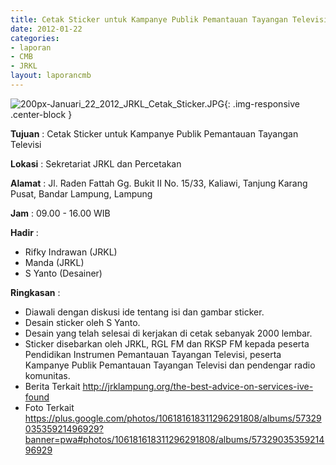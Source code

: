 ```yaml
---
title: Cetak Sticker untuk Kampanye Publik Pemantauan Tayangan Televisi
date: 2012-01-22
categories:
- laporan
- CMB
- JRKL
layout: laporancmb
---
```


![200px-Januari_22_2012_JRKL_Cetak_Sticker.JPG](/uploads/200px-Januari_22_2012_JRKL_Cetak_Sticker.JPG){: .img-responsive .center-block }	
	
**Tujuan** :	Cetak Sticker untuk Kampanye Publik Pemantauan Tayangan Televisi
	
**Lokasi** :	Sekretariat JRKL dan Percetakan
	
**Alamat** : 	Jl. Raden Fattah Gg. Bukit II No. 15/33, Kaliawi, Tanjung Karang Pusat, Bandar Lampung, Lampung
	
**Jam** :	09.00 - 16.00 WIB
	
**Hadir** :	
*	Rifky Indrawan (JRKL)
*	Manda (JRKL)
*	S Yanto (Desainer)

**Ringkasan** :	
*	Diawali dengan diskusi ide tentang isi dan gambar sticker.
*	Desain sticker oleh S Yanto.
*	Desain yang telah selesai di kerjakan di cetak sebanyak 2000 lembar.
*	Sticker disebarkan oleh JRKL, RGL FM dan RKSP FM kepada peserta Pendidikan Instrumen Pemantauan Tayangan Televisi, peserta Kampanye Publik Pemantauan Tayangan Televisi dan pendengar radio komunitas.
*	Berita Terkait http://jrklampung.org/the-best-advice-on-services-ive-found
* Foto Terkait https://plus.google.com/photos/106181618311296291808/albums/5732903535921496929?banner=pwa#photos/106181618311296291808/albums/5732903535921496929
